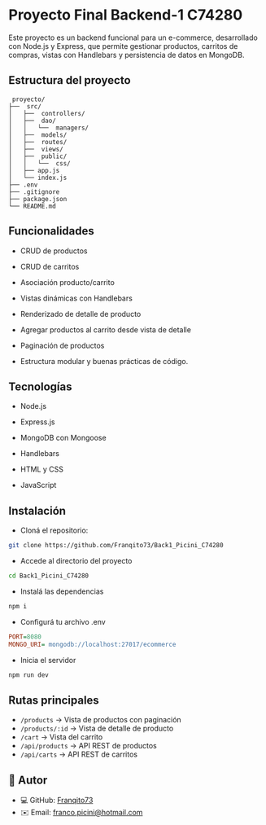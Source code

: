 # Proyecto Final Backend-1 C74280

Este proyecto es un backend funcional para un e-commerce, desarrollado con Node.js y Express, que permite gestionar productos, carritos de compras, vistas con Handlebars y persistencia de datos en MongoDB.

## Estructura del proyecto


```
 proyecto/
├──  src/
│   ├──  controllers/
│   ├──  dao/
│   │   └──  managers/
│   ├──  models/
│   ├──  routes/
│   ├──  views/
│   ├──  public/
│   │   └──  css/
│   ├── app.js
│   └── index.js
├── .env
├── .gitignore
├── package.json
└── README.md
```

## Funcionalidades
* CRUD de productos

* CRUD de carritos

* Asociación producto/carrito

* Vistas dinámicas con Handlebars

* Renderizado de detalle de producto

* Agregar productos al carrito desde vista de detalle

* Paginación de productos

* Estructura modular y buenas prácticas de código.

## Tecnologías
* Node.js

* Express.js

* MongoDB con Mongoose

* Handlebars

* HTML y CSS

* JavaScript

## Instalación
* Cloná el repositorio:

```bash
git clone https://github.com/Franqito73/Back1_Picini_C74280
```
* Accede al directorio del proyecto
```bash
cd Back1_Picini_C74280
```
* Instalá las dependencias
```bash
npm i
```
* Configurá tu archivo .env
```ini
PORT=8080
MONGO_URI= mongodb://localhost:27017/ecommerce
```
* Inicia el servidor
```bash
npm run dev
```

## Rutas principales
- `/products` → Vista de productos con paginación
- `/products/:id` → Vista de detalle de producto
- `/cart` → Vista del carrito
- `/api/products` → API REST de productos
- `/api/carts` → API REST de carritos

## 👤 Autor

- 💻 GitHub: [Franqito73](https://github.com/Franqito73)
- ✉️ Email: franco.picini@hotmail.com
